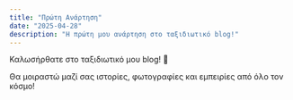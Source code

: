 ```yaml
---
title: "Πρώτη Ανάρτηση"
date: "2025-04-28"
description: "Η πρώτη μου ανάρτηση στο ταξιδιωτικό blog!"
---
```


Καλωσήρθατε στο ταξιδιωτικό μου blog! 🎉

Θα μοιραστώ μαζί σας ιστορίες, φωτογραφίες και εμπειρίες από όλο τον κόσμο!
